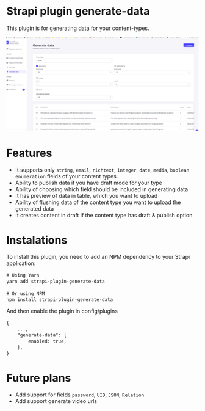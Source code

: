 # Strapi plugin generate-data

This plugin is for generating data for your content-types.

![Preview](./preview.jpg)

# Features

- It supports only `string`, `email`, `richtext`, `integer`, `date`, `media`, `boolean` `enumeration` fields of your content types.
- Ability to publish data if you have draft mode for your type
- Ability of choosing which field should be included in generating data
- It has preview of data in table, which you want to upload
- Ability of flushing data of the content type you want to upload the generated data
- It creates content in draft if the content type has draft & publish option

# Instalations

To install this plugin, you need to add an NPM dependency to your Strapi application:

```
# Using Yarn
yarn add strapi-plugin-generate-data

# Or using NPM
npm install strapi-plugin-generate-data

```

And then enable the plugin in config/plugins

```
{
    ...,
    "generate-data": {
        enabled: true,
    },
}
```

# Future plans

- Add support for fields `password`, `UID`, `JSON`, `Relation`
- Add support generate video urls
